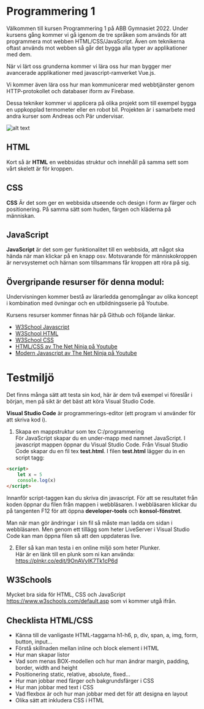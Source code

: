 # Programmering 1
Välkommen till kursen Programmering 1 på ABB Gymnasiet 2022. Under kursens gång kommer vi gå igenom de tre språken som används för att programmera mot webben HTML/CSS/JavaScript. Även om teknikerna oftast används mot webben så går det bygga alla typer av applikationer med dem.

När vi lärt oss grunderna kommer vi lära oss hur man bygger mer avancerade applikationer med javascript-ramverket Vue.js.

Vi kommer även lära oss hur man kommunicerar med webbtjänster genom HTTP-protokollet och databaser iform av Firebase.

Dessa tekniker kommer vi applicera på olika projekt som till exempel bygga en uppkopplad termometer eller en robot bil.
Projekten är i samarbete med andra kurser som Andreas och Pär undervisar.

![alt text](https://cdn.bamahadigital.com/q:i/r:1/wp:1/w:372/u:https://bamahadigital.com/wp-content/uploads/2021/03/wa2.png "Web Anatomy")

## HTML
Kort så är **HTML** en webbsidas struktur och innehåll på samma sett som vårt skelett är för kroppen.

## CSS
**CSS** Är det som ger en webbsida utseende och design i form av färger och positionering. På samma sätt som huden, färgen och kläderna på människan.

## JavaScript
**JavaScript** är det som ger funktionalitet till en webbsida, att något ska hända när man klickar på en knapp osv. Motsvarande för människokroppen är nervsystemet och härnan som tillsammans får kroppen att röra på sig.

## Övergripande resurser för denna modul:
Undervisningen kommer bestå av lärarledda genomgångar av olika koncept i kombination med övningar och en utbildningsserie på Youtube.

Kursens resurser kommer finnas här på Github och följande länkar. 

- [W3School Javascript](https://www.w3schools.com/js/default.asp)
- [W3School HTML](https://www.w3schools.com/html/)
- [W3School CSS](https://www.w3schools.com/css/default.asp)
- [HTML/CSS av The Net Ninja på Youtube](https://www.youtube.com/playlist?list=PL4cUxeGkcC9ivBf_eKCPIAYXWzLlPAm6G)
- [Modern Javascript av The Net Ninja på Youtube](https://www.youtube.com/playlist?list=PL4cUxeGkcC9haFPT7J25Q9GRB_ZkFrQAc)



# Testmiljö
Det finns många sätt att testa sin kod, här är dem två exempel vi föreslår i början, men på sikt är det bäst att köra Visual Studio Code.

**Visual Studio Code** är programmerings-editor (ett program vi använder för att skriva kod i).

1. Skapa en mappstruktur som tex C:/programmering  
För JavaScript skapar du en under-mapp med namnet JavaScript.
I javascript mappen öppnar du Visual Studio Code. Från Visual Studio Code skapar du en fil tex **test.html**.
I filen **test.html** lägger du in en script tagg:  
```html
<script>
    let x = 5
    console.log(x)
</script>
```

Innanför script-taggen kan du skriva din javascript.
För att se resultatet från koden öppnar du filen från mappen i webbläsaren. I webbläsaren klickar du på tangenten F12 för att öppna **developer-tools** och **konsol-fönstret**.

Man när man gör ändringar i sin fil så måste man ladda om sidan i webbläsaren. Men genom ett tillägg som heter LiveServer i Visual Studio Code kan man öppna filen så att den uppdateras live.

2. Eller så kan man testa i en online miljö som heter Plunker.  
Här är en länk till en plunk som ni kan använda: <https://plnkr.co/edit/9OnAVyIK7Tk1cP6d> 

## W3Schools
Mycket bra sida för HTML, CSS och JavaScript <https://www.w3schools.com/default.asp> som vi kommer utgå ifrån.

## Checklista HTML/CSS

* Känna till de vanligaste HTML-taggarna h1-h6, p, div, span, a, img, form, button, input...
* Förstå skillnaden mellan inline och block element i HTML
* Hur man skapar listor
* Vad som menas BOX-modellen och hur man ändrar margin, padding, border, width and height
* Positionering static, relative, absolute, fixed...
* Hur man jobbar med färger och bakgrundsfärger i CSS
* Hur man jobbar med text i CSS
* Vad flexbox är och hur man jobbar med det för att designa en layout
* Olika sätt att inkludera CSS i HTML
